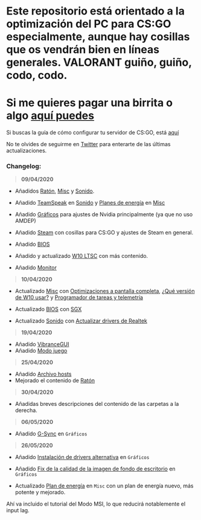 # Este repositorio está orientado a la optimización del PC para CS:GO especialmente, aunque hay cosillas que os vendrán bien en líneas generales. VALORANT guiño, guiño, codo, codo.

# Si me quieres pagar una birrita o algo [aquí puedes](https://www.paypal.me/thinkii)

Si buscas la guía de cómo configurar tu servidor de CS:GO, está [aquí](https://github.com/thinkii/CSGO)

No te olvides de seguirme en [Twitter](https://twitter.com/thinkiiCS) para enterarte de las últimas actualizaciones.

### Changelog:

> **09/04/2020**

- Añadidos [Ratón](./Ratón/README.md), [Misc](./Misc/README.md) y [Sonido](./Sonido/README.md).

- Añadido [TeamSpeak](./Sonido/README.md#TeamSpeak) en [Sonido](./Sonido/README.md) y [Planes de energía](./Misc/README.md#Plan-de-energ%C3%ADa) en [Misc](./Misc/README.md)

- Añadido [Gráficos](./Gráficos/README.md) para ajustes de Nvidia principalmente (ya que no uso AMDEP)

- Añadido [Steam](./Steam/README.md) con cosillas para CS:GO y ajustes de Steam en general.

- Añadido [BIOS](./BIOS/README.md)

- Añadido y actualizado [W10 LTSC](./W10%20LTSC/README.md) con más contenido.

- Añadido [Monitor](./Monitor/README.md)

> **10/04/2020**

- Actualizado [Misc](./Misc/README.md) con [Optimizaciones a pantalla completa](./Misc/README.md#Optimizaciones-de-pantalla-completa), [¿Qué versión de W10 usar?](./Misc/README.md#Windows-10) y [Programador de tareas y telemetría](./Misc/README.md#Programador-de-tareas-y-Telemetr%C3%ADa)

- Actualizado [BIOS](./BIOS/README.md) con [SGX](./BIOS/README.md#sgx)

- Actualizado [Sonido](./Sonido/README.md) con [Actualizar drivers de Realtek](./Sonido/README.md#Actualizar-Realtek)

> **19/04/2020**

- Añadido [VibranceGUI](./Gráficos/README.md#VibranceGUI)
- Añadido [Modo juego](./Misc/README.md#Modo-juego)

> **25/04/2020**

- Añadido [Archivo hosts](./Misc/README.md#Archivo-hosts)
- Mejorado el contenido de [Ratón](./Ratón/README.md)

> **30/04/2020**

- Añadidas breves descripciones del contenido de las carpetas a la derecha.

> **06/05/2020**

- Añadido [G-Sync](./Gráficos/README.md#G-Sync) en `Gráficos`

> **26/05/2020**

- Añadido [Instalación de drivers alternativa](./Gráficos/README.md#Instalaci%C3%B3n-de-drivers-alternativa) en `Gráficos`

- Añadido [Fix de la calidad de la imagen de fondo de escritorio](./Misc/README.md#Calidad-del-fondo-de-escritorio) en `Gráficos`

- Actualizado [Plan de energía](./Misc/README.md#Plan-de-energ%C3%ADa) en `Misc` con un plan de energía nuevo, más potente y mejorado.

Ahí va incluido el tutorial del Modo MSI, lo que reducirá notablemente el input lag.
